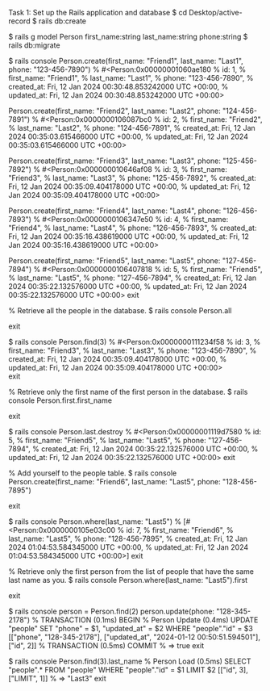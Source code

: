 <!-- Challenge: Rolodex
Note: A rolodex is a collection of paper cards that contain people's names and contact information. They were a common household and office item in the pre-digital age. -->

Task 1: Set up the Rails application and database
$ cd Desktop/active-record
$ rails db:create

<!-- As a developer, I have been tasked with creating a database model to store friends and family contact information. I want to ensure the database behaves as expected and the necessary information can be retrieved, added, updated, and deleted.

All tasks should be performed in order as listed below.

✔️ Acceptance Criteria
The rolodex application data should be managed by a PostgreSQL database in a Rails application.
 The model should be called Person with first_name, last_name, and phone attributes. All data types should be strings. -->

$ rails g model Person first_name:string last_name:string phone:string
$ rails db:migrate

<!-- Add five friends and family members to the people table using the Rails console. -->
$ rails console
Person.create(first_name: "Friend1", last_name: "Last1", phone: "123-456-7890")
% #<Person:0x00000001060ae180
% id: 1,
% first_name: "Friend1",
% last_name: "Last1",
% phone: "123-456-7890",
% created_at: Fri, 12 Jan 2024 00:30:48.853242000 UTC +00:00,
% updated_at: Fri, 12 Jan 2024 00:30:48.853242000 UTC +00:00>

Person.create(first_name: "Friend2", last_name: "Last2", phone: "124-456-7891")
% #<Person:0x0000000106087bc0
% id: 2,
% first_name: "Friend2",
% last_name: "Last2",
% phone: "124-456-7891",
% created_at: Fri, 12 Jan 2024 00:35:03.615466000 UTC +00:00,
% updated_at: Fri, 12 Jan 2024 00:35:03.615466000 UTC +00:00>

Person.create(first_name: "Friend3", last_name: "Last3", phone: "125-456-7892")
% #<Person:0x000000010646af08
% id: 3,
% first_name: "Friend3",
% last_name: "Last3",
% phone: "125-456-7892",
% created_at: Fri, 12 Jan 2024 00:35:09.404178000 UTC +00:00,
% updated_at: Fri, 12 Jan 2024 00:35:09.404178000 UTC +00:00>

Person.create(first_name: "Friend4", last_name: "Last4", phone: "126-456-7893")
% #<Person:0x0000000106347e50
% id: 4,
% first_name: "Friend4",
% last_name: "Last4",
% phone: "126-456-7893",
% created_at: Fri, 12 Jan 2024 00:35:16.438619000 UTC +00:00,
% updated_at: Fri, 12 Jan 2024 00:35:16.438619000 UTC +00:00>

Person.create(first_name: "Friend5", last_name: "Last5", phone: "127-456-7894")
% #<Person:0x0000000106407818
% id: 5,
% first_name: "Friend5",
% last_name: "Last5",
% phone: "127-456-7894",
% created_at: Fri, 12 Jan 2024 00:35:22.132576000 UTC +00:00,
% updated_at: Fri, 12 Jan 2024 00:35:22.132576000 UTC +00:00>
exit

% Retrieve all the people in the database.
$ rails console
Person.all
<!-- [#<Person:0x000000010642c320
%   id: 1,
%   first_name: "Friend1",
%   last_name: "Last1",
%   phone: "123-456-7890",
%   created_at: Fri, 12 Jan 2024 00:30:48.853242000 UTC +00:00,
%   updated_at: Fri, 12 Jan 2024 00:30:48.853242000 UTC +00:00>,
%  #<Person:0x000000010642c1e0
%   id: 2,
%   first_name: "Friend2",
%   last_name: "Last2",
%   phone: "124-456-7891",
%   created_at: Fri, 12 Jan 2024 00:35:03.615466000 UTC +00:00,
%   updated_at: Fri, 12 Jan 2024 00:35:03.615466000 UTC +00:00>,
%  #<Person:0x000000010642c0a0
%   id: 3,
%   first_name: "Friend3",
%   last_name: "Last3",
%   phone: "125-456-7892",
%   created_at: Fri, 12 Jan 2024 00:35:09.404178000 UTC +00:00,
%   updated_at: Fri, 12 Jan 2024 00:35:09.404178000 UTC +00:00>,
%  #<Person:0x000000010642bf60
%  id: 4,
%   first_name: "Friend4",
%   last_name: "Last4",
%   phone: "126-456-7893",
%   created_at: Fri, 12 Jan 2024 00:35:16.438619000 UTC +00:00,
%   updated_at: Fri, 12 Jan 2024 00:35:16.438619000 UTC +00:00>,
%  #<Person:0x000000010642be20
%   id: 5,
%   first_name: "Friend5",
%   last_name: "Last5",
%   phone: "127-456-7894",
%   created_at: Fri, 12 Jan 2024 00:35:22.132576000 UTC +00:00,
%   updated_at: Fri, 12 Jan 2024 00:35:22.132576000 UTC +00:00>]  -->
exit

<!-- Retrieve the third person in the database.  -->
$ rails console
Person.find(3)
% #<Person:0x0000000111234f58
%  id: 3,
%  first_name: "Friend3",
%  last_name: "Last3",
%  phone: "123-456-7890",
%  created_at: Fri, 12 Jan 2024 00:35:09.404178000 UTC +00:00,
%  updated_at: Fri, 12 Jan 2024 00:35:09.404178000 UTC +00:00>  
exit

% Retrieve only the first name of the first person in the database.
$ rails console
Person.first.first_name
<!-- Person Load (0.8ms)  SELECT "people".* FROM "people" ORDER BY "people"."id" ASC LIMIT $1  [["LIMIT", 1]] => "Friend1" -->
exit

<!-- Remove the last person from the database.  -->
$ rails console
Person.last.destroy
% #<Person:0x00000001119d7580
% id: 5,
% first_name: "Friend5",
% last_name: "Last5",
% phone: "127-456-7894",
% created_at: Fri, 12 Jan 2024 00:35:22.132576000 UTC +00:00,
% updated_at: Fri, 12 Jan 2024 00:35:22.132576000 UTC +00:00>
exit

% Add yourself to the people table.
$ rails console
Person.create(first_name: "Friend6", last_name: "Last5", phone: "128-456-7895")
<!-- #<Person:0x0000000112c77fa0
 id: 6,
 first_name: "Friend6",
 last_name: "Last5",
 phone: "128-456-7895",
 created_at: Fri, 12 Jan 2024 00:49:16.830501000 UTC +00:00,
 updated_at: Fri, 12 Jan 2024 00:49:16.830501000 UTC +00:00>  -->
exit

<!-- Retrieve all the people that have the same last name as you. -->
$ rails console
Person.where(last_name: "Last5")
% [#<Person:0x0000000105e03c00
% id: 7,
% first_name: "Friend6",
% last_name: "Last5",
% phone: "128-456-7895",
% created_at: Fri, 12 Jan 2024 01:04:53.584345000 UTC +00:00,
% updated_at: Fri, 12 Jan 2024 01:04:53.584345000 UTC +00:00>] 
exit

% Retrieve only the first person from the list of people that have the same last name as you.
$ rails console
Person.where(last_name: "Last5").first
<!-- #<Person:0x0000000105de1ce0
 id: 8,
 first_name: "Friend6",
 last_name: "Last5",
 phone: "128-456-7895",
 created_at: Fri, 12 Jan 2024 01:08:21.250537000 UTC +00:00,
 updated_at: Fri, 12 Jan 2024 01:08:21.250537000 UTC +00:00>  -->
exit

<!-- Update the phone number of the second person in the database. -->
$ rails console
person = Person.find(2)
person.update(phone: "128-345-2178")
% TRANSACTION (0.1ms) BEGIN
% Person Update (0.4ms) UPDATE "people" SET "phone" = $1, "updated_at" = $2 WHERE "people"."id" = $3 [["phone", "128-345-2178"], ["updated_at", "2024-01-12 00:50:51.594501"], ["id", 2]]
% TRANSACTION (0.5ms) COMMIT
% => true
exit

<!-- Retrieve the last name of the third person in the database. -->
$ rails console
Person.find(3).last_name
% Person Load (0.5ms) SELECT "people".\* FROM "people" WHERE "people"."id" = $1 LIMIT $2 [["id", 3], ["LIMIT", 1]]
% => "Last3"
exit
